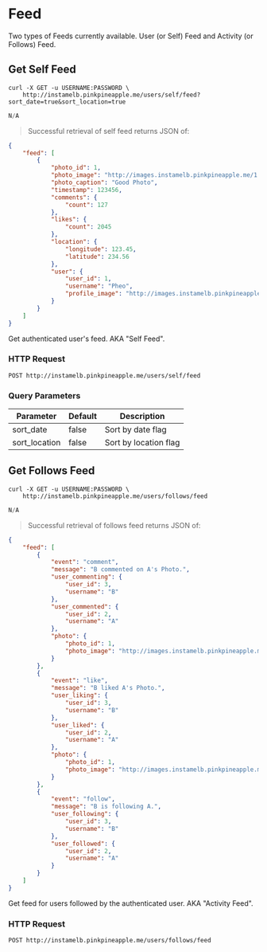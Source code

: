 # Feed

Two types of Feeds currently available. User (or Self) Feed and Activity (or Follows) Feed.

## Get Self Feed

```shell
curl -X GET -u USERNAME:PASSWORD \
    http://instamelb.pinkpineapple.me/users/self/feed?sort_date=true&sort_location=true
```

```java
N/A
```

> Successful retrieval of self feed returns JSON of:

```json
{
    "feed": [
        {
            "photo_id": 1,
            "photo_image": "http://images.instamelb.pinkpineapple.me/1.jpg",
            "photo_caption": "Good Photo",
            "timestamp": 123456,
            "comments": {
                "count": 127
            },
            "likes": {
                "count": 2045
            },
            "location": {
                "longitude": 123.45,
                "latitude": 234.56
            },
            "user": {
                "user_id": 1,
                "username": "Pheo",
                "profile_image": "http://images.instamelb.pinkpineapple.me/1.jpg"
            }
        }
    ]
}
```

Get authenticated user's feed. AKA "Self Feed".

### HTTP Request

`POST http://instamelb.pinkpineapple.me/users/self/feed`

### Query Parameters
Parameter | Default | Description
--------- | ------- | -----------
sort_date | false | Sort by date flag
sort_location | false | Sort by location flag

## Get Follows Feed

```shell
curl -X GET -u USERNAME:PASSWORD \
    http://instamelb.pinkpineapple.me/users/follows/feed
```

```java
N/A
```

> Successful retrieval of follows feed returns JSON of:

```json
{
    "feed": [
        {
            "event": "comment",
            "message": "B commented on A's Photo.",
            "user_commenting": {
                "user_id": 3,
                "username": "B"
            },
            "user_commented": {
                "user_id": 2,
                "username": "A"
            },
            "photo": {
                "photo_id": 1,
                "photo_image": "http://images.instamelb.pinkpineapple.me/1.jpg"
            }
        },
        {
            "event": "like",
            "message": "B liked A's Photo.",
            "user_liking": {
                "user_id": 3,
                "username": "B"
            },
            "user_liked": {
                "user_id": 2,
                "username": "A"
            },
            "photo": {
                "photo_id": 1,
                "photo_image": "http://images.instamelb.pinkpineapple.me/1.jpg"
            }
        },
        {
            "event": "follow",
            "message": "B is following A.",
            "user_following": {
                "user_id": 3,
                "username": "B"
            },
            "user_followed": {
                "user_id": 2,
                "username": "A"
            }
        }
    ]
}
```

Get feed for users followed by the authenticated user. AKA "Activity Feed".

### HTTP Request

`POST http://instamelb.pinkpineapple.me/users/follows/feed`


